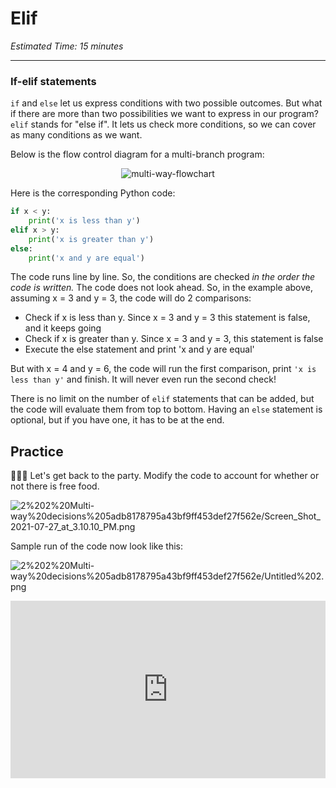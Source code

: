 # Elif

_Estimated Time: 15 minutes_

---

### If-elif statements

`if` and `else` let us express conditions with two possible outcomes. But what if there are more than two possibilities we want to express in our program? `elif` stands for "else if". It lets us check more conditions, so we can cover as many conditions as we want.

Below is the flow control diagram for a multi-branch program:

<div style="text-align:center">

![multi-way-flowchart](/future-proof-with-python/conditionals/multi-way-decisions/multi-way1.png)

</div>

Here is the corresponding Python code:

```python
if x < y:
    print('x is less than y')
elif x > y:
    print('x is greater than y')
else:
    print('x and y are equal')
```

The code runs line by line. So, the conditions are checked _in the order the code is written._ The code does not look ahead. So, in the example above, assuming x = 3 and y = 3, the code will do 2 comparisons:

- Check if x is less than y. Since x = 3 and y = 3 this statement is false, and it keeps going
- Check if x is greater than y. Since x = 3 and y = 3, this statement is false
- Execute the else statement and print 'x and y are equal'

But with x = 4 and y = 6, the code will run the first comparison, print `'x is less than y'` and finish. It will never even run the second check!

There is no limit on the number of `elif` statements that can be added, but the code will evaluate them from top to bottom. Having an `else` statement is optional, but if you have one, it has to be at the end.

## Practice

<aside>

👩🏿‍💻 Let's get back to the party. Modify the code to account for whether or not there is free food.

</aside>

![2%202%20Multi-way%20decisions%205adb8178795a43bf9ff453def27f562e/Screen_Shot_2021-07-27_at_3.10.10_PM.png](/future-proof-with-python/conditionals/simple-decisions/screen-shot-2021-07-27-at-3.10.10-pm.png)

Sample run of the code now look like this:

![2%202%20Multi-way%20decisions%205adb8178795a43bf9ff453def27f562e/Untitled%202.png](/future-proof-with-python/conditionals/simple-decisions/untitled-2.png)

<div style="position: relative; padding-bottom: 56.25%; height: 0;"><iframe src="https://replit.com/team/kibo-fpwp6/W23-Free-Food" frameborder="0" webkitallowfullscreen mozallowfullscreen allowfullscreen style="position: absolute; top: 0; left: 0; width: 100%; height: 100%;"></iframe></div>
